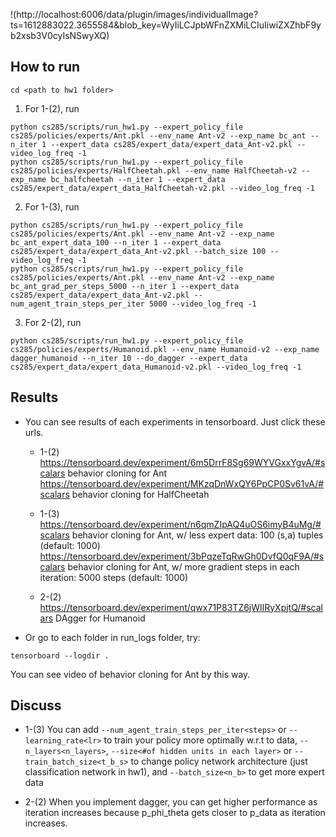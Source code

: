 !(http://localhost:6006/data/plugin/images/individualImage?ts=1612883022.3655584&blob_key=WyIiLCJpbWFnZXMiLCIuIiwiZXZhbF9yb2xsb3V0cyIsNSwyXQ)
## How to run

```
cd <path to hw1 folder>
```

1. For 1-(2), run
```
python cs285/scripts/run_hw1.py --expert_policy_file cs285/policies/experts/Ant.pkl --env_name Ant-v2 --exp_name bc_ant --n_iter 1 --expert_data cs285/expert_data/expert_data_Ant-v2.pkl --video_log_freq -1
python cs285/scripts/run_hw1.py --expert_policy_file cs285/policies/experts/HalfCheetah.pkl --env_name HalfCheetah-v2 --exp_name bc_halfcheetah --n_iter 1 --expert_data cs285/expert_data/expert_data_HalfCheetah-v2.pkl --video_log_freq -1
```

2. For 1-(3), run
```
python cs285/scripts/run_hw1.py --expert_policy_file cs285/policies/experts/Ant.pkl --env_name Ant-v2 --exp_name bc_ant_expert_data_100 --n_iter 1 --expert_data cs285/expert_data/expert_data_Ant-v2.pkl --batch_size 100 --video_log_freq -1
python cs285/scripts/run_hw1.py --expert_policy_file cs285/policies/experts/Ant.pkl --env_name Ant-v2 --exp_name bc_ant_grad_per_steps_5000 --n_iter 1 --expert_data cs285/expert_data/expert_data_Ant-v2.pkl --num_agent_train_steps_per_iter 5000 --video_log_freq -1
```

3. For 2-(2), run
```
python cs285/scripts/run_hw1.py --expert_policy_file cs285/policies/experts/Humanoid.pkl --env_name Humanoid-v2 --exp_name dagger_humanoid --n_iter 10 --do_dagger --expert_data cs285/expert_data/expert_data_Humanoid-v2.pkl --video_log_freq -1
```


## Results
+ You can see results of each experiments in tensorboard. Just click these urls.
	* 1-(2)
	https://tensorboard.dev/experiment/6m5DrrF8Sg69WYVGxxYgvA/#scalars  behavior cloning for Ant
	https://tensorboard.dev/experiment/MKzqDnWxQY6PpCP0Sv61vA/#scalars  behavior cloning for HalfCheetah

	* 1-(3)
	https://tensorboard.dev/experiment/n6qmZIpAQ4uOS6imyB4uMg/#scalars  behavior cloning for Ant, w/ less expert data: 100 (s,a) tuples (default: 1000)
	https://tensorboard.dev/experiment/3bPqzeTqRwGh0DvfQ0qF9A/#scalars  behavior cloning for Ant, w/ more gradient steps in each iteration: 5000 steps 		(default: 1000)

	* 2-(2)
	https://tensorboard.dev/experiment/qwx71P83TZ6jWlIRyXpjtQ/#scalars  DAgger for Humanoid

+ Or go to each folder in run_logs folder, try:
```
tensorboard --logdir .
```
You can see video of behavior cloning for Ant by this way.


## Discuss
* 1-(3)
You can add ```--num_agent_train_steps_per_iter<steps>``` or ```--learning_rate<lr>``` to train your policy more optimally w.r.t to data, ```--n_layers<n_layers>```, ```--size<#of hidden units in each layer>``` or ```--train_batch_size<t_b_s>``` to change policy network architecture (just classification network in hw1),  and ```--batch_size<n_b>``` to get more expert data

* 2-(2)
When you implement dagger, you can get higher performance as iteration increases because p_phi_theta gets closer to p_data as iteration increases.
